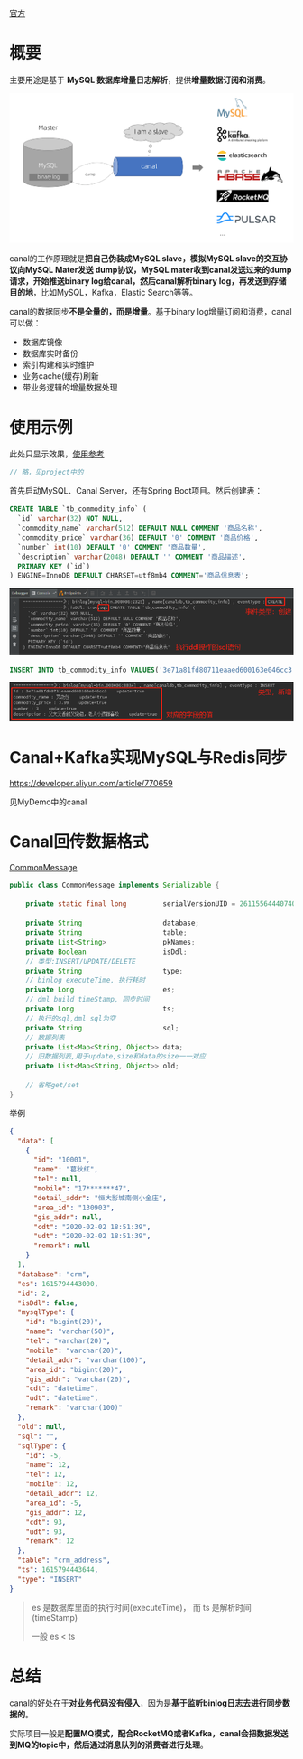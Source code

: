 [官方](https://github.com/alibaba/canal)

# 概要

主要用途是基于 **MySQL 数据库增量日志解析**，提供**增量数据订阅和消费**。

<img src="./assets/format,png-20230729200624529.png" alt="img" />

canal的工作原理就是**把自己伪装成MySQL slave，模拟MySQL slave的交互协议向MySQL Mater发送 dump协议，MySQL mater收到canal发送过来的dump请求，开始推送binary log给canal，然后canal解析binary log，再发送到存储目的地**，比如MySQL，Kafka，Elastic Search等等。

canal的数据同步**不是全量的，而是增量**。基于binary log增量订阅和消费，canal可以做：

-   数据库镜像
-   数据库实时备份
-   索引构建和实时维护
-   业务cache(缓存)刷新
-   带业务逻辑的增量数据处理

# 使用示例

此处只显示效果，[使用参考](https://developer.aliyun.com/article/770496)

```java
// 略，见project中的
```



首先启动MySQL、Canal Server，还有Spring Boot项目。然后创建表：

```sql
CREATE TABLE `tb_commodity_info` (
  `id` varchar(32) NOT NULL,
  `commodity_name` varchar(512) DEFAULT NULL COMMENT '商品名称',
  `commodity_price` varchar(36) DEFAULT '0' COMMENT '商品价格',
  `number` int(10) DEFAULT '0' COMMENT '商品数量',
  `description` varchar(2048) DEFAULT '' COMMENT '商品描述',
  PRIMARY KEY (`id`)
) ENGINE=InnoDB DEFAULT CHARSET=utf8mb4 COMMENT='商品信息表';
```

<img src="./assets/format,png-20230729201147131.png" alt="img" />



```sql
INSERT INTO tb_commodity_info VALUES('3e71a81fd80711eaaed600163e046cc3','叉烧包','3.99',3,'又大又香的叉烧包，老人小孩都喜欢');
```

<img src="./assets/20200809230414536.png" alt="在这里插入图片描述" />





# Canal+Kafka实现MySQL与Redis同步

https://developer.aliyun.com/article/770659

见MyDemo中的canal



# Canal回传数据格式

[CommonMessage](https://github.com/alibaba/canal/blob/5cc85ff2ded1a88fbb13c80da2f72c0aa3306e3d/connector/core/src/main/java/com/alibaba/otter/canal/connector/core/consumer/CommonMessage.java)

```java
public class CommonMessage implements Serializable {

    private static final long         serialVersionUID = 2611556444074013268L;

    private String                    database;                               // 数据库或schema
    private String                    table;                                  // 表名
    private List<String>              pkNames;
    private Boolean                   isDdl;
    // 类型:INSERT/UPDATE/DELETE
    private String                    type;
    // binlog executeTime, 执行耗时
    private Long                      es;
    // dml build timeStamp, 同步时间
    private Long                      ts;
    // 执行的sql,dml sql为空
    private String                    sql;
    // 数据列表
    private List<Map<String, Object>> data;
    // 旧数据列表,用于update,size和data的size一一对应
    private List<Map<String, Object>> old;
    
    // 省略get/set
}
```



举例

```json
{
  "data": [
    {
      "id": "10001",
      "name": "葛秋红",
      "tel": null,
      "mobile": "17*******47",
      "detail_addr": "恒大影城南侧小金庄",
      "area_id": "130903",
      "gis_addr": null,
      "cdt": "2020-02-02 18:51:39",
      "udt": "2020-02-02 18:51:39",
      "remark": null
    }
  ],
  "database": "crm",
  "es": 1615794443000,
  "id": 2,
  "isDdl": false,
  "mysqlType": {
    "id": "bigint(20)",
    "name": "varchar(50)",
    "tel": "varchar(20)",
    "mobile": "varchar(20)",
    "detail_addr": "varchar(100)",
    "area_id": "bigint(20)",
    "gis_addr": "varchar(20)",
    "cdt": "datetime",
    "udt": "datetime",
    "remark": "varchar(100)"
  },
  "old": null,
  "sql": "",
  "sqlType": {
    "id": -5,
    "name": 12,
    "tel": 12,
    "mobile": 12,
    "detail_addr": 12,
    "area_id": -5,
    "gis_addr": 12,
    "cdt": 93,
    "udt": 93,
    "remark": 12
  },
  "table": "crm_address",
  "ts": 1615794443644,
  "type": "INSERT"
}

```

>   es 是数据库里面的执行时间(executeTime)， 而 ts 是解析时间(timeStamp)
>
>   一般 es < ts



# 总结

canal的好处在于**对业务代码没有侵入**，因为是**基于监听binlog日志去进行同步数据的**。

实际项目一般是**配置MQ模式，配合RocketMQ或者Kafka，canal会把数据发送到MQ的topic中，然后通过消息队列的消费者进行处理**。
